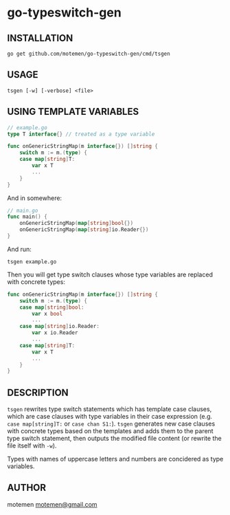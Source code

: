 go-typeswitch-gen
=================

## INSTALLATION

    go get github.com/motemen/go-typeswitch-gen/cmd/tsgen

## USAGE

    tsgen [-w] [-verbose] <file>

## USING TEMPLATE VARIABLES

~~~go
// example.go
type T interface{} // treated as a type variable

func onGenericStringMap(m interface{}) []string {
    switch m := m.(type) {
    case map[string]T:
        var x T
        ...
    }
}
~~~

And in somewhere:

~~~go
// main.go
func main() {
    onGenericStringMap(map[string]bool{})
    onGenericStringMap(map[string]io.Reader{})
}
~~~

And run:

	tsgen example.go

Then you will get type switch clauses whose type variables are replaced with concrete types:

~~~go
func onGenericStringMap(m interface{}) []string {
    switch m := m.(type) {
    case map[string]bool:
        var x bool
        ...
    case map[string]io.Reader:
        var x io.Reader
        ...
    case map[string]T:
        var x T
        ...
    }
}
~~~

## DESCRIPTION

`tsgen` rewrites type switch statements which has template case clauses, which are case clauses with type variables in their case expression (e.g. `case map[string]T:` or `case chan S1:`). `tsgen` generates new case clauses with concrete types based on the templates and adds them to the parent type switch statement, then outputs the modified file content (or rewrite the file itself with `-w`).

Types with names of uppercase letters and numbers are concidered as type variables.

## AUTHOR

motemen <motemen@gmail.com>
